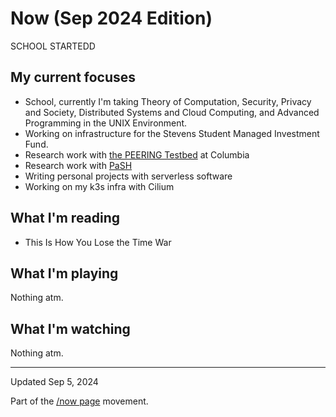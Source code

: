 # Now (Sep 2024 Edition)

SCHOOL STARTEDD

## My current focuses

* School, currently I'm taking Theory of Computation, Security,
  Privacy and Society, Distributed Systems and Cloud Computing,
  and Advanced Programming in the UNIX Environment.
* Working on infrastructure for the Stevens Student
  Managed Investment Fund.
* Research work with [the PEERING Testbed](https://peering.ee.columbia.edu/) at
  Columbia
* Research work with [PaSH](https://binpa.sh/)
* Writing personal projects with serverless software
* Working on my k3s infra with Cilium

## What I'm reading

* This Is How You Lose the Time War

## What I'm playing

Nothing atm.

## What I'm watching

Nothing atm.

---

Updated Sep 5, 2024

Part of the [/now page](https://nownownow.com/about) movement.
